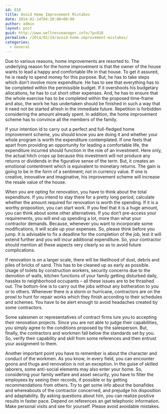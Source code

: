 ```yaml
---
id: 810
title: Avoid Home Improvement Mistakes
date: 2014-02-24T04:20:00+00:00
author: admin
layout: post
guid: http://www.wellnessmanager.info/?p=810
permalink: /2014/02/24/avoid-home-improvement-mistakes/
categories:
  - General
---
```

Due to various reasons, home improvements are resorted to. The underlying reason for the home improvement is that the owner of the house wants to lead a happy and comfortable life in that house. To get it assured, he is ready to spend money for this purpose. But, he has to take steps which don&#8217;t involve more expenditure. He has to see that everything has to be completed within the permissible budget. If it overshoots his budgetary allocations, he has to cut short other expenses. And, he has to ensure that the whole exercise has to be completed within the proposed time-frame and also, the work he has undertaken should be finished in such a way that it need not be started afresh in the immediate future. Repetition is forbidden considering the amount already spent. In addition, the home improvement scheme has to convince all the members of the family.

If your intention id to carry out a perfect and full-fledged home improvement scheme, you should know you are doing it and whether your whole program is worth the expenditure contemplated. If one feels that apart from providing an opportunity for leading a comfortable life, the expenditure incurred should function in the role of an investment. Here only, the actual hitch crops up because this investment will not produce any returns or dividends in the figurative sense of the term. But, it creates an emotional contentment which is equivalent to monetary returns. The gain is going to be in the form of a sentiment; not in currency value. If one is creative, innovative and imaginative, his improvement scheme will increase the resale value of the house.

When you are opting for renovation, you have to think about the total expenditure. If you intend to stay there for a pretty long period, calculate whether the amount required for renovation is worth the spending. If it is a worthy proposition, you can start work. If you feel that it is a huge amount, you can think about some other alternatives. If you don&#8217;t pre-access your requirements, you will end up spending a lot, more than what your contractor demands. Because, whenever you want to incorporate some modifications, it will scale up your expenses. So, please think before you jump. It is advisable to fix a deadline for the completion of the job, lest it will extend further and you will incur additional expenditure. So, your contractor should mention all these aspects very clearly so as to avoid future complications.

If renovation is on a larger scale, there will be likelihood of dust, debris and piles of bricks of sand. This has to be cleaned up as early as possible. Usage of toilets by construction workers, security concerns due to the demotion of walls, kitchen functions of your family getting disturbed daily, hassles to neighborhood occupants &#8211; all these issues are to be thrashed out. The bottom-line is to carry out the jobs without any botheration to you or to others. Whenever there is a storm or hurricane, contractors are on the prowl to hunt for repair works which they finish according to their schedules and schemes. You have to be alert enough to avoid headaches created by some contractors.

Some salesmen or representatives of contract firms lure you to accepting their renovation projects. Since you are not able to judge their capabilities, you simply agree to the conditions proposed by the salesperson. But, finally, the contractors and workmen fall below the standards set by you. So, verify their capability and skill from some references and then entrust your assignment to them.

Another important point you have to remember is about the character and conduct of the workmen. As you know, in every field, you can encounter goons and thugs and renovation is not an exception. In the guise of skilled laborers, some anti-social elements may also enter your home. So, considering your family welfare and asset security, you have to filter the employees by seeing their records, if possible or by getting recommendations from others. Try to get some info about the bonafides and whereabouts of the contractor concerned, and prejudge his disposition and adaptability. By asking questions about him, you can realize positive results in faster pace. Depend on references an get telephonic information. Make personal visits and see for yourself. Please avoid avoidable mistakes.